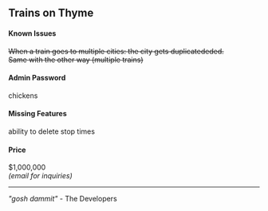 Trains on Thyme
--

#### Known Issues
~~When a train goes to multiple cities: the city gets duplicatededed.~~  
~~Same with the other way (multiple trains)~~

#### Admin Password  
chickens

#### Missing Features
ability to delete stop times

#### Price
$1,000,000  
_(email for inquiries)_

---

_"gosh dammit"_ - The Developers
